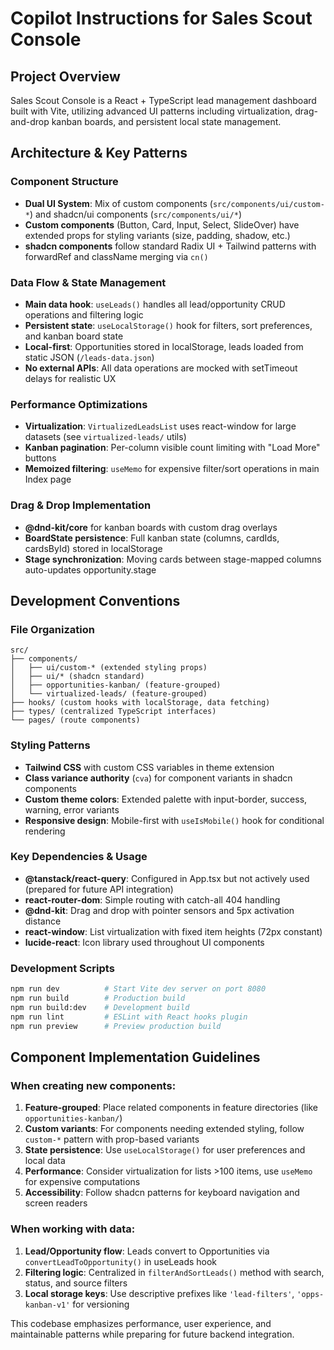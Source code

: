 # Copilot Instructions for Sales Scout Console

## Project Overview
Sales Scout Console is a React + TypeScript lead management dashboard built with Vite, utilizing advanced UI patterns including virtualization, drag-and-drop kanban boards, and persistent local state management.

## Architecture & Key Patterns

### Component Structure
- **Dual UI System**: Mix of custom components (`src/components/ui/custom-*`) and shadcn/ui components (`src/components/ui/*`)
- **Custom components** (Button, Card, Input, Select, SlideOver) have extended props for styling variants (size, padding, shadow, etc.)
- **shadcn components** follow standard Radix UI + Tailwind patterns with forwardRef and className merging via `cn()`

### Data Flow & State Management
- **Main data hook**: `useLeads()` handles all lead/opportunity CRUD operations and filtering logic
- **Persistent state**: `useLocalStorage()` hook for filters, sort preferences, and kanban board state
- **Local-first**: Opportunities stored in localStorage, leads loaded from static JSON (`/leads-data.json`)
- **No external APIs**: All data operations are mocked with setTimeout delays for realistic UX

### Performance Optimizations
- **Virtualization**: `VirtualizedLeadsList` uses react-window for large datasets (see `virtualized-leads/` utils)
- **Kanban pagination**: Per-column visible count limiting with "Load More" buttons
- **Memoized filtering**: `useMemo` for expensive filter/sort operations in main Index page

### Drag & Drop Implementation
- **@dnd-kit/core** for kanban boards with custom drag overlays
- **BoardState persistence**: Full kanban state (columns, cardIds, cardsById) stored in localStorage
- **Stage synchronization**: Moving cards between stage-mapped columns auto-updates opportunity.stage

## Development Conventions

### File Organization
```
src/
├── components/
│   ├── ui/custom-* (extended styling props)
│   ├── ui/* (shadcn standard)
│   ├── opportunities-kanban/ (feature-grouped)
│   └── virtualized-leads/ (feature-grouped)
├── hooks/ (custom hooks with localStorage, data fetching)
├── types/ (centralized TypeScript interfaces)
└── pages/ (route components)
```

### Styling Patterns
- **Tailwind CSS** with custom CSS variables in theme extension
- **Class variance authority** (`cva`) for component variants in shadcn components
- **Custom theme colors**: Extended palette with input-border, success, warning, error variants
- **Responsive design**: Mobile-first with `useIsMobile()` hook for conditional rendering

### Key Dependencies & Usage
- **@tanstack/react-query**: Configured in App.tsx but not actively used (prepared for future API integration)
- **react-router-dom**: Simple routing with catch-all 404 handling
- **@dnd-kit**: Drag and drop with pointer sensors and 5px activation distance
- **react-window**: List virtualization with fixed item heights (72px constant)
- **lucide-react**: Icon library used throughout UI components

### Development Scripts
```bash
npm run dev          # Start Vite dev server on port 8080
npm run build        # Production build
npm run build:dev    # Development build
npm run lint         # ESLint with React hooks plugin
npm run preview      # Preview production build
```

## Component Implementation Guidelines

### When creating new components:
1. **Feature-grouped**: Place related components in feature directories (like `opportunities-kanban/`)
2. **Custom variants**: For components needing extended styling, follow `custom-*` pattern with prop-based variants
3. **State persistence**: Use `useLocalStorage()` for user preferences and local data
4. **Performance**: Consider virtualization for lists >100 items, use `useMemo` for expensive computations
5. **Accessibility**: Follow shadcn patterns for keyboard navigation and screen readers

### When working with data:
1. **Lead/Opportunity flow**: Leads convert to Opportunities via `convertLeadToOpportunity()` in useLeads hook
2. **Filtering logic**: Centralized in `filterAndSortLeads()` method with search, status, and source filters
3. **Local storage keys**: Use descriptive prefixes like `'lead-filters'`, `'opps-kanban-v1'` for versioning

This codebase emphasizes performance, user experience, and maintainable patterns while preparing for future backend integration.